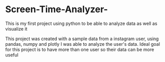 # Screen-Time-Analyzer-
This is my first project using python to be able to analyze data as well as visualize it 

This project was created with a sample data from a instagram user, using pandas, numpy and plotly I was able to analyze the user's data. Ideal goal for this project is to have more than one user so their data can be more useful 
